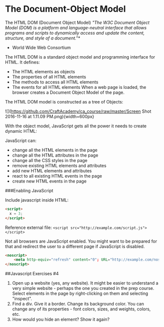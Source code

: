 # The Document-Object Model

The HTML DOM (Document Object Model)
_*"The W3C* Document Object Model (DOM) is a platform and language-neutral interface that allows programs and scripts to dynamically access and update the content, structure, and style of a document."*_

* World Wide Web Consortium

The HTML DOM is a standard object model and programming interface for HTML. It defines:

- The HTML elements as objects
- The properties of all HTML elements
- The methods to access all HTML elements
- The events for all HTML elements
When a web page is loaded, the browser creates a Document Object Model of the page.

The HTML DOM model is constructed as a tree of Objects:


![](https://github.com/CraftAcademy/ca_course/raw/master/Screen Shot 2016-11-16 at 1.11.09 PM.png){width=600px}




With the object model, JavaScript gets all the power it needs to create dynamic HTML:

JavaScript can:

- change all the HTML elements in the page
- change all the HTML attributes in the page
- change all the CSS styles in the page
- remove existing HTML elements and attributes
- add new HTML elements and attributes
- react to all existing HTML events in the page
- create new HTML events in the page

###Enabling JavaScript

Include javascript inside HTML:

```html
<script>
  x = 3;
</script>
```

Reference external file:
`<script src="http://example.com/script.js"></script>`

Not all browsers are JavaScript enabled. You might want to be prepared for that and redirect the user to a different page if JavaScript is disabled.

```html
<noscript>
    <meta http-equiv="refresh" content="0"; URL="http://example.com/noscript.html"/>
</noscript>
```

##Javascript Exercises #4
1. Open up a website (yes, any website). It might be easier to understand a very simple website - perhaps the one you created in the prep course. Select elements in the page by right-clicking on them and selecting "inspect".
2. Find a div. Give it a border. Change its background color. You can change any of its properties - font colors, sizes, and weights, colors, etc.
3. How would you hide an element? Show it again?